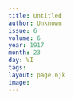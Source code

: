 ```yaml
---
title: Untitled
author: Unknown
issue: 6
volume: 6
year: 1917
month: 23
day: VI
tags:
layout: page.njk
image:
---
```





